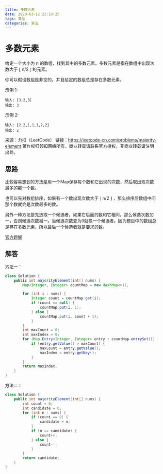 ```yaml
---
title: 多数元素
date: 2020-03-12 23:10:25
tags: 算法
categories: 算法
---
```


# 多数元素

给定一个大小为 n 的数组，找到其中的多数元素。多数元素是指在数组中出现次数大于 ⌊ n/2 ⌋ 的元素。

你可以假设数组是非空的，并且给定的数组总是存在多数元素。

示例 1:

```
输入: [3,2,3]
输出: 3
```

示例 2:

```
输入: [2,2,1,1,1,2,2]
输出: 2
```

来源：力扣（LeetCode）
链接：https://leetcode-cn.com/problems/majority-element
著作权归领扣网络所有。商业转载请联系官方授权，非商业转载请注明出处。

## 思路

比较容易想到的方法是用一个Map保存每个数和它出现的次数，然后取出现次数最多的那一个数。

也可以先对数组排序，如果有一个数出现次数大于 ⌊ n/2 ⌋ ，那么排序后数组中间那个数就会是次数最多的数。

另外一种方法是先选取一个候选者，如果它后面的数和它相同，那么候选次数加一，否则候选次数减一。当候选次数变为0就换一个候选者。因为题目中的数组总是存在多数元素，所以最后一个候选者就是要求的数。

[官方题解](https://leetcode-cn.com/problems/majority-element/solution/duo-shu-yuan-su-by-leetcode-solution/)

## 解答

方法一：

```java
class Solution {
    public int majorityElement(int[] nums) {
        Map<Integer, Integer> countMap = new HashMap<>();

        for (int i : nums) {
            Integer count = countMap.get(i);
            if (count == null) {
                countMap.put(i, 1);
            } else {
                countMap.put(i, count + 1);
            }
        }
        int maxCount = 0;
        int maxIndex = 0;
        for (Map.Entry<Integer, Integer> entry : countMap.entrySet()) {
            if (entry.getValue() > maxCount) {
                maxCount = entry.getValue();
                maxIndex = entry.getKey();
            }
        }
        return maxIndex;
    }
}
```

方法二：

```java
class Solution {
    public int majorityElement(int[] nums) {
        int count = 0;
        int candidate = 0;
        for (int n : nums) {
            if (count == 0) {
                candidate = n;
            }
            if (n == candidate) {
                count++;
            } else {
                count--;
            }
        }
        return candidate;
    }
}
```

